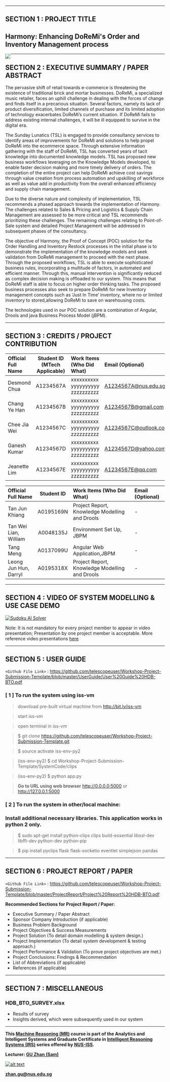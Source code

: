 ﻿---

## SECTION 1 : PROJECT TITLE
## Harmony: Enhancing DoReMi's Order and Inventory Management process

<img src="SystemCode/clips/static/hdb-bto.png"
     style="float: left; margin-right: 0px;" />

---
## SECTION 2 : EXECUTIVE SUMMARY / PAPER ABSTRACT
The pervasive shift of retail towards e-commerce is threatening the existence of traditional  brick and mortar businesses. DoReMi, a specialized music retailer, faces an uphill challenge in dealing with the forces of change and finds itself in a precarious situation. Several factors, namely its lack of product diversification, limited channels of purchase and its limited adoption of technology exacerbates DoReMi’s current situation. If DoReMi fails to address existing internal challenges, it will be ill equipped to survive in the digital era.

The Sunday Lunatics (TSL) is engaged to provide consultancy services to identify areas of improvements for DoReMi and solutions to help propel DoReMi into the ecommerce space. Through extensive information gathering with the staff of DoReMi, TSL has converted years of tacit knowledge into documented knowledge models. TSL has proposed new business workflows leveraging on the Knowledge Models developed, to enable faster decision making and more timely delivery of orders. The completion of the entire project can help DoReMi achieve cost savings through value creation from process automation and upskilling of workforce as well as value add in productivity from the overall enhanced efficiency and supply chain management.

Due to the diverse nature and complexity of implementation, TSL recommends a phased approach towards the implementation of Harmony. The challenges related to Sales & Pricing and Logistics & Supply Chain Management are assessed to be more critical and TSL recommends prioritizing these challenges. The remaining challenges relating to Point-of-Sale system and detailed Project Management will be addressed in subsequent phases of the consultancy.

The objective of Harmony, the Proof of Concept (POC) solution for the Order Handling and Inventory Restock processes in the initial phase is to demonstrate the implementation of the knowledge models and seek validation from DoReMi management to proceed with the next phase. Through the proposed workflows, TSL is able to execute sophisticated business rules, incorporating a multitude of factors, in automated and efficient manner. Through this, manual intervention is significantly reduced as complex decision making is offloaded to our system. This means that DoReMi staff is able to focus on higher order thinking tasks. The proposed business processes also seek to prepare DoReMi for new Inventory management concepts such as ‘Just In Time’ inventory, where no or limited inventory to stored,allowing DoReMi to save on warehousing costs. 

The technologies used in our POC solution are a combination of Angular, Drools and java Business Process Model (jBPM).

---
## SECTION 3 : CREDITS / PROJECT CONTRIBUTION

| Official Full Name  | Student ID (MTech Applicable)  | Work Items (Who Did What) | Email (Optional) |
| :------------ |:---------------:| :-----| :-----|
| Desmond Chua | A1234567A | xxxxxxxxxx yyyyyyyyyy zzzzzzzzzz| A1234567A@nus.edu.sg |
| Chang Ye Han | A1234567B | xxxxxxxxxx yyyyyyyyyy zzzzzzzzzz| A1234567B@gmail.com |
| Chee Jia Wei | A1234567C | xxxxxxxxxx yyyyyyyyyy zzzzzzzzzz| A1234567C@outlook.com |
| Ganesh Kumar | A1234567D | xxxxxxxxxx yyyyyyyyyy zzzzzzzzzz| A1234567D@yahoo.com |
| Jeanette Lim | A1234567E | xxxxxxxxxx yyyyyyyyyy zzzzzzzzzz| A1234567E@qq.com |



| Official Full Name  | Student ID | Work Items (Who Did What) | Email (Optional) |
| :------------ |:---------------:| :-----| :-----|
| Tan Jun Khiang | A0195169N |Project Report, Knowledge Modelling and Drools |- |
| Tan Wei Lian, William | A0048135J | Environment Set Up, JBPM |- |
| Tang Meng | A0137099U | Angular Web Application,JBPM|- |
| Leong Jun Hun, Darryl | A0195318X | Project Report, Knowledge Modelling and Drools|- |

---
## SECTION 4 : VIDEO OF SYSTEM MODELLING & USE CASE DEMO

[![Sudoku AI Solver](http://img.youtube.com/vi/-AiYLUjP6o8/0.jpg)](https://youtu.be/-AiYLUjP6o8 "Sudoku AI Solver")

Note: It is not mandatory for every project member to appear in video presentation; Presentation by one project member is acceptable. 
More reference video presentations [here](https://telescopeuser.wordpress.com/2018/03/31/master-of-technology-solution-know-how-video-index-2/ "video presentations")

---
## SECTION 5 : USER GUIDE

`<Github File Link>` : <https://github.com/telescopeuser/Workshop-Project-Submission-Template/blob/master/UserGuide/User%20Guide%20HDB-BTO.pdf>

### [ 1 ] To run the system using iss-vm

> download pre-built virtual machine from http://bit.ly/iss-vm

> start iss-vm

> open terminal in iss-vm

> $ git clone https://github.com/telescopeuser/Workshop-Project-Submission-Template.git

> $ source activate iss-env-py2

> (iss-env-py2) $ cd Workshop-Project-Submission-Template/SystemCode/clips

> (iss-env-py2) $ python app.py

> **Go to URL using web browser** http://0.0.0.0:5000 or http://127.0.0.1:5000

### [ 2 ] To run the system in other/local machine:
### Install additional necessary libraries. This application works in python 2 only.

> $ sudo apt-get install python-clips clips build-essential libssl-dev libffi-dev python-dev python-pip

> $ pip install pyclips flask flask-socketio eventlet simplejson pandas

---
## SECTION 6 : PROJECT REPORT / PAPER

`<Github File Link>` : <https://github.com/telescopeuser/Workshop-Project-Submission-Template/blob/master/ProjectReport/Project%20Report%20HDB-BTO.pdf>

**Recommended Sections for Project Report / Paper:**
- Executive Summary / Paper Abstract
- Sponsor Company Introduction (if applicable)
- Business Problem Background
- Project Objectives & Success Measurements
- Project Solution (To detail domain modelling & system design.)
- Project Implementation (To detail system development & testing approach.)
- Project Performance & Validation (To prove project objectives are met.)
- Project Conclusions: Findings & Recommendation
- List of Abbreviations (if applicable)
- References (if applicable)

---
## SECTION 7 : MISCELLANEOUS

### HDB_BTO_SURVEY.xlsx
* Results of survey
* Insights derived, which were subsequently used in our system

---

**This [Machine Reasoning (MR)](https://www.iss.nus.edu.sg/executive-education/course/detail/machine-reasoning "Machine Reasoning") course is part of the Analytics and Intelligent Systems and Graduate Certificate in [Intelligent Reasoning Systems (IRS)](https://www.iss.nus.edu.sg/stackable-certificate-programmes/intelligent-systems "Intelligent Reasoning Systems") series offered by [NUS-ISS](https://www.iss.nus.edu.sg "Institute of Systems Science, National University of Singapore").**

**Lecturer: [GU Zhan (Sam)](https://www.iss.nus.edu.sg/about-us/staff/detail/201/GU%20Zhan "GU Zhan (Sam)")**

[![alt text](https://www.iss.nus.edu.sg/images/default-source/About-Us/7.6.1-teaching-staff/sam-website.tmb-.png "Let's check Sam' profile page")](https://www.iss.nus.edu.sg/about-us/staff/detail/201/GU%20Zhan)

**zhan.gu@nus.edu.sg**
